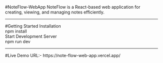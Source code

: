 #NoteFlow-WebApp
NoteFlow is a React-based web application for creating, viewing, and managing notes efficiently.
<br>
<hr>
#Getting Started
Installation
<br>
npm install
<br>
Start Development Server
<br>
npm run dev
<br>
<hr>
#Live Demo
URL:- https://note-flow-web-app.vercel.app/ 
